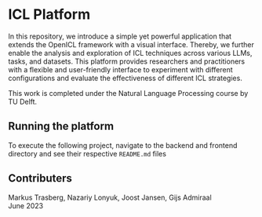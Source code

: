 # ICL Platform

In this repository, we introduce a simple yet powerful application that extends the OpenICL framework with a visual interface. Thereby, we further enable the analysis and exploration of ICL techniques across various LLMs, tasks, and datasets. This platform provides researchers and practitioners with a flexible and user-friendly interface to experiment with different configurations and evaluate the effectiveness of different ICL strategies\.

This work is completed under the Natural Language Processing course by TU Delft.

## Running the platform

To execute the following project, navigate to the backend and frontend directory and see their respective ```README.md``` files

## Contributers
Markus Trasberg, Nazariy Lonyuk, Joost Jansen, Gijs Admiraal\
June 2023
